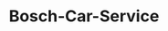 ---
title: "Bosch-Car-Service"
url: /freiburg-im-breisgau/bosch-car-service/
shop: Autowerkstatt
---